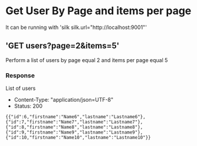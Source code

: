 # Get User By Page and items per page

It can be running with 'silk silk.url="http://localhost:9001"'

## 'GET users?page=2&items=5'

Perform a list of users by page equal 2 and items per page equal 5

### Response

List of users

* Content-Type: "application/json=UTF-8"
* Status: 200
```
{{"id":6,"firstname":"Name6","lastname":"Lastname6"},{"id":7,"firstname":"Name7","lastname":"Lastname7"},{"id":8,"firstname":"Name8","lastname":"Lastname8"},{"id":9,"firstname":"Name9","lastname":"Lastname9"},{"id":10,"firstname":"Name10","lastname":"Lastname10"}}
```
